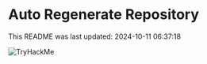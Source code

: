 # Auto Regenerate Repository

This README was last updated: 2024-10-11 06:37:18

 ![TryHackMe](https://tryhackme.com/badge/533634)